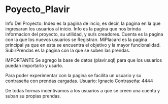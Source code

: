 # Poyecto_Plavir
Info Del Proyecto:
Index es la pagina de incio, es decir, la pagina en la que ingresaran los usuarios al inicio.
Info es la pagina que nos brinda informacion del proyecto, su utilidad, y su/s creadores.
Cuenta es la pagina con la que los nuevos usuarios se Registran.
MiPlacard es la pagina principal ya que en esta se encuentra el objetivo y la mayor funcionalidad.
SubirPrendas es la pagina con la que se suben las prendas.

IMPORTANTE
Se agrego la base de datos (plavir.sql) para que los usuarios puedan importarlo y usarlo. 

Para poder experimentar con la pagina se facilita un usuario y su contraseña con prendas cargadas.
Usuario: Ignacio
Contraseña: 4444

De todas formas incentivamos a los usuarios a que se creen una cuenta y suban su propias prendas.
